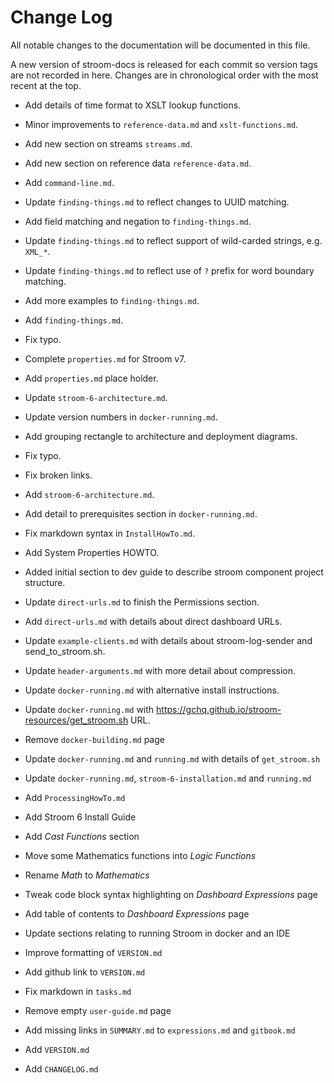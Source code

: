# Change Log

All notable changes to the documentation will be documented in this file.

A new version of stroom-docs is released for each commit so version tags
are not recorded in here. Changes are in chronological order with the most
recent at the top.

* Add details of time format to XSLT lookup functions.

* Minor improvements to `reference-data.md` and `xslt-functions.md`.

* Add new section on streams `streams.md`.

* Add new section on reference data `reference-data.md`.

* Add `command-line.md`.

* Update `finding-things.md` to reflect changes to UUID matching.

* Add field matching and negation to `finding-things.md`.

* Update `finding-things.md` to reflect support of wild-carded strings, e.g. `XML_*`.

* Update `finding-things.md` to reflect use of `?` prefix for word boundary matching.

* Add more examples to `finding-things.md`.

* Add `finding-things.md`.

* Fix typo.

* Complete `properties.md` for Stroom v7.

* Add `properties.md` place holder.

* Update `stroom-6-architecture.md`.

* Update version numbers in `docker-running.md`.

* Add grouping rectangle to architecture and deployment diagrams.

* Fix typo.

* Fix broken links.

* Add `stroom-6-architecture.md`.

* Add detail to prerequisites section in `docker-running.md`.

* Fix markdown syntax in `InstallHowTo.md`.

* Add System Properties HOWTO.

* Added initial section to dev guide to describe stroom component project structure.

* Update `direct-urls.md` to finish the Permissions section.

* Add `direct-urls.md` with details about direct dashboard URLs.

* Update `example-clients.md` with details about stroom-log-sender and send_to_stroom.sh.

* Update `header-arguments.md` with more detail about compression.

* Update `docker-running.md` with alternative install instructions.

* Update `docker-running.md` with https://gchq.github.io/stroom-resources/get_stroom.sh URL.

* Remove `docker-building.md` page

* Update `docker-running.md` and `running.md` with details of `get_stroom.sh`

* Update `docker-running.md`, `stroom-6-installation.md` and `running.md`

* Add `ProcessingHowTo.md`

* Add Stroom 6 Install Guide

* Add _Cast Functions_ section

* Move some Mathematics functions into _Logic Functions_

* Rename _Math_ to _Mathematics_

* Tweak code block syntax highlighting on _Dashboard Expressions_ page

* Add table of contents to _Dashboard Expressions_ page

* Update sections relating to running Stroom in docker and an IDE

* Improve formatting of `VERSION.md`

* Add github link to `VERSION.md`

* Fix markdown in `tasks.md`

* Remove empty `user-guide.md` page

* Add missing links in `SUMMARY.md` to `expressions.md` and `gitbook.md`

* Add `VERSION.md`

* Add `CHANGELOG.md`

